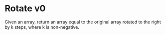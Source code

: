 # Rotate v0
Given an array, return an array equal to the original array rotated to the right by k steps, where k is non-negative. 
